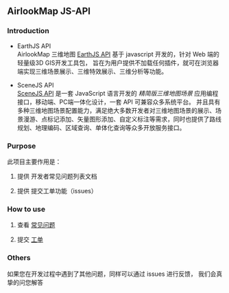 ## AirlookMap JS-API

### Introduction

- EarthJS API  
	AirlookMap 三维地图 [EarthJS API](//doc.airlook.com) 基于 javascript 开发的，针对 Web 端的轻量级3D GIS开发工具包， 旨在为用户提供不加载任何插件，就可在浏览器端实现三维场景展示、三维特效展示、三维分析等功能。

- SceneJS API  
	[SceneJS API](//doc.airlook.com) 是一套 JavaScript 语言开发的 *精简版三维地图场景* 应用编程接口，移动端、PC端一体化设计，一套 API 可兼容众多系统平台。
	并且具有多种三维地图场景配置能力，满足绝大多数开发者对三维地图场景的展示、场景漫游、点标记添加、矢量图形添加、自定义标注等需求，同时也提供了路线规划、地理编码、区域查询、单体化查询等众多开放服务接口。

### Purpose

此项目主要作用是：

1. 提供 开发者常见问题列表文档
   
2. 提供 提交工单功能（issues）

### How to use

1. 查看 [常见问题]( ) 

2. 提交 [工单]( )

### Others

如果您在开发过程中遇到了其他问题，同样可以通过 issues 进行反馈， 我们会真挚的问您解答

